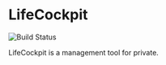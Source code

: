 # LifeCockpit

![Build Status](https://circleci.com/gh/ogaty/lifecockpit.svg?style=shield&circle-token=680ddba614942560c3d0b1f1fba2f9fa5ca8f991)

LifeCockpit is a management tool for private.


